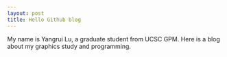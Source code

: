 ```yaml
---
layout: post
title: Hello Github blog
---
```


My name is Yangrui Lu, a graduate student from UCSC GPM. Here is a blog about my graphics study and programming.


